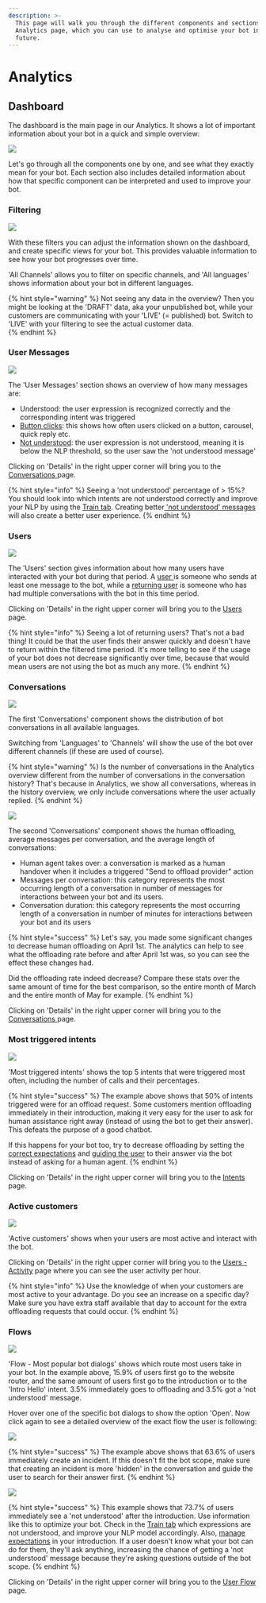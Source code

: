 ```yaml
---
description: >-
  This page will walk you through the different components and sections of our
  Analytics page, which you can use to analyse and optimise your bot in the
  future.
---
```


# Analytics

## Dashboard

The dashboard is the main page in our Analytics. It shows a lot of important information about your bot in a quick and simple overview:

![](../../.gitbook/assets/image%20%28560%29.png)

Let's go through all the components one by one, and see what they exactly mean for your bot. Each section also includes detailed information about how that specific component can be interpreted and used to improve your bot.

### Filtering

![](../../.gitbook/assets/image%20%28555%29.png)

With these filters you can adjust the information shown on the dashboard, and create specific views for your bot. This provides valuable information to see how your bot progresses over time.

'All Channels' allows you to filter on specific channels, and 'All languages' shows information about your bot in different languages.

{% hint style="warning" %}
Not seeing any data in the overview? Then you might be looking at the 'DRAFT'  data, aka your unpublished bot, while your customers are communicating with your 'LIVE' \(= published\) bot. Switch to 'LIVE' with your filtering to see the actual customer data.  
{% endhint %}

### User Messages

![](../../.gitbook/assets/image%20%28559%29.png)

The 'User Messages' section shows an overview of how many messages are:

* Understood: the user expression is recognized correctly and the corresponding intent was triggered
* [Button clicks](https://docs.chatlayer.ai/bot-answers/analytics/intents): this shows how often users clicked on a button, carousel, quick reply etc.
* [Not understood](https://docs.chatlayer.ai/bot-answers/analytics/intents): the user expression is not understood, meaning it is below the NLP threshold, so the user saw the 'not understood message'

Clicking on 'Details' in the right upper corner will bring you to the [Conversations ](https://docs.chatlayer.ai/bot-answers/analytics/conversations)page. 

{% hint style="info" %}
Seeing a 'not understood' percentage of &gt; 15%? You should look into which intents are not understood correctly and improve your NLP by using the [Train tab](https://docs.chatlayer.ai/understanding-users/natural-language-processing-nlp/tutorial-train-your-bot-based-on-actual-user-messages). Creating better[ 'not understood' messages](https://docs.chatlayer.ai/tips-and-best-practices/not-understood-bot-dialog) will also create a better user experience.
{% endhint %}

### Users

![](../../.gitbook/assets/image%20%28557%29.png)

The 'Users' section gives information about how many users have interacted with your bot during that period. A [user ](https://docs.chatlayer.ai/bot-answers/analytics/definitions#user)is someone who sends at least one message to the bot, while a [returning user](https://docs.chatlayer.ai/bot-answers/analytics/definitions#returning-user) is someone who has had multiple conversations with the bot in this time period.

Clicking on 'Details' in the right upper corner will bring you to the [Users](https://docs.chatlayer.ai/bot-answers/analytics/users) page. 

{% hint style="info" %}
Seeing a lot of returning users? That's not a bad thing! It could be that the user finds their answer quickly and doesn't have to return within the filtered time period. It's more telling to see if the usage of your bot does not decrease significantly over time, because that would mean users are not using the bot as much any more.
{% endhint %}

### Conversations

![](../../.gitbook/assets/image%20%28558%29.png)

The first 'Conversations' component shows the distribution of bot conversations in all available languages. 

Switching from 'Languages' to 'Channels' will show the use of the bot over different channels \(if these are used of course\).

{% hint style="warning" %}
Is the number of conversations in the Analytics overview different from the number of conversations in the conversation history? That's because in Analytics, we show all conversations, whereas in the history overview, we only include conversations where the user actually replied.
{% endhint %}

![](../../.gitbook/assets/image%20%28551%29.png)

The second 'Conversations' component shows the human offloading, average messages per conversation, and the average length of conversations:

* Human agent takes over: a conversation is marked as a human handover when it includes a triggered "Send to offload provider" action
* Messages per conversation: this category represents the most occurring length of a conversation in number of messages for interactions between your bot and its users.
* Conversation duration: this category represents the most occurring length of a conversation in number of minutes for interactions between your bot and its users

{% hint style="success" %}
Let's say, you made some significant changes to decrease human offloading on April 1st. The analytics can help to see what the offloading rate before and after April 1st was, so you can see the effect these changes had.   
  
Did the offloading rate indeed decrease? Compare these stats over the same amount of time for the best comparison, so the entire month of March and the entire month of May for example.
{% endhint %}

Clicking on 'Details' in the right upper corner will bring you to the [Conversations ](https://docs.chatlayer.ai/bot-answers/analytics/conversations)page. 

### Most triggered intents

![](../../.gitbook/assets/image%20%28561%29.png)

'Most triggered intents' shows the top 5 intents that were triggered most often, including the number of calls and their percentages.

{% hint style="success" %}
The example above shows that 50% of intents triggered were for an offload request. Some customers mention offloading immediately in their introduction, making it very easy for the user to ask for human assistance right away \(instead of using the bot to get their answer\). This defeats the purpose of a good chatbot.

If this happens for your bot too, try to decrease offloading by setting the[ correct expectations](https://docs.chatlayer.ai/tips-and-best-practices/what-makes-a-good-chatbot#2-set-the-right-expectations) and [guiding the user](https://docs.chatlayer.ai/tips-and-best-practices/what-makes-a-good-chatbot#3-guide-the-user) to their answer via the bot instead of asking for a human agent. 
{% endhint %}

Clicking on 'Details' in the right upper corner will bring you to the [Intents ](https://docs.chatlayer.ai/bot-answers/analytics/intents)page. 

### Active customers

![](../../.gitbook/assets/image%20%28552%29.png)

'Active customers' shows when your users are most active and interact with the bot.

Clicking on 'Details' in the right upper corner will bring you to the [Users - Activity](https://docs.chatlayer.ai/bot-answers/analytics/users) page where you can see the user activity per hour. 

{% hint style="info" %}
Use the knowledge of when your customers are most active to your advantage. Do you see an increase on a specific day? Make sure you have extra staff available that day to account for the extra offloading requests that could occur.
{% endhint %}

### Flows

![](../../.gitbook/assets/image%20%28556%29.png)

'Flow - Most popular bot dialogs' shows which route most users take in your bot. In the example above, 15.9% of users first go to the website router, and the same amount of users first go to the introduction or to the 'Intro Hello' intent. 3.5% immediately goes to offloading and 3.5% got a 'not understood' message.

Hover over one of the specific bot dialogs to show the option 'Open'. Now click again to see a detailed overview of the exact flow the user is following:

![](../../.gitbook/assets/image%20%28554%29.png)

{% hint style="success" %}
The example above shows that 63.6% of users immediately create an incident. If this doesn't fit the bot scope, make sure that creating an incident is more 'hidden' in the conversation and guide the user to search for their answer first.
{% endhint %}

![](../../.gitbook/assets/image%20%28553%29.png)

{% hint style="success" %}
This example shows that 73.7% of users immediately see a 'not understood' after the introduction. Use information like this to optimize your bot. Check in the [Train tab](https://docs.chatlayer.ai/understanding-users/natural-language-processing-nlp/tutorial-train-your-bot-based-on-actual-user-messages) which expressions are not understood, and improve your NLP model accordingly. Also, [manage expectations](https://docs.chatlayer.ai/tips-and-best-practices/what-makes-a-good-chatbot#2-set-the-right-expectations) in your introduction. If a user doesn't know what your bot can do for them, they'll ask anything, increasing the chance of getting a 'not understood' message because they're asking questions outside of the bot scope.
{% endhint %}

Clicking on 'Details' in the right upper corner will bring you to the [User Flow](https://docs.chatlayer.ai/bot-answers/analytics/user-flow) page. 

